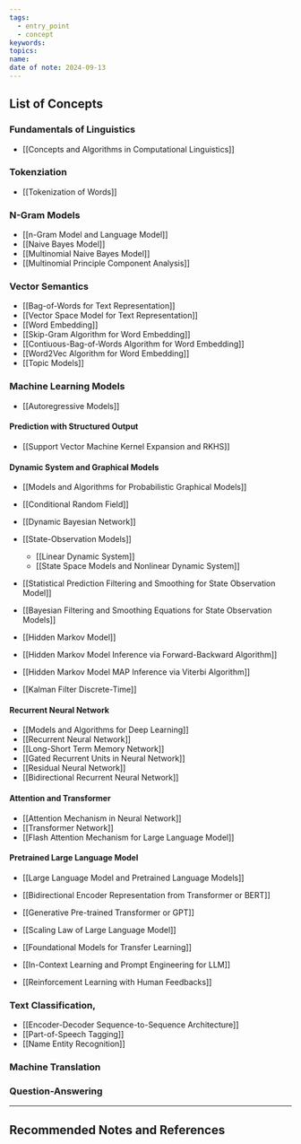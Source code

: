 ```yaml
---
tags:
  - entry_point
  - concept
keywords: 
topics: 
name: 
date of note: 2024-09-13
---
```


## List of Concepts

### Fundamentals of Linguistics

- [[Concepts and Algorithms in Computational Linguistics]]

### Tokenziation

- [[Tokenization of Words]]

### N-Gram Models

- [[n-Gram Model and Language Model]]
- [[Naive Bayes Model]]
- [[Multinomial Naive Bayes Model]]
- [[Multinomial Principle Component Analysis]]

### Vector Semantics

- [[Bag-of-Words for Text Representation]]
- [[Vector Space Model for Text Representation]]
- [[Word Embedding]]
- [[Skip-Gram Algorithm for Word Embedding]]
- [[Contiuous-Bag-of-Words Algorithm for Word Embedding]]
- [[Word2Vec Algorithm for Word Embedding]]
- [[Topic Models]]


### Machine Learning Models

- [[Autoregressive Models]]

#### Prediction with Structured Output

- [[Support Vector Machine Kernel Expansion and RKHS]]

#### Dynamic System and Graphical Models

- [[Models and Algorithms for Probabilistic Graphical Models]]

- [[Conditional Random Field]]

- [[Dynamic Bayesian Network]]
- [[State-Observation Models]]
	- [[Linear Dynamic System]]
	- [[State Space Models and Nonlinear Dynamic System]]
- [[Statistical Prediction Filtering and Smoothing for State Observation Model]]
- [[Bayesian Filtering and Smoothing Equations for State Observation Models]]

- [[Hidden Markov Model]]
- [[Hidden Markov Model Inference via Forward-Backward Algorithm]]
- [[Hidden Markov Model MAP Inference via Viterbi Algorithm]]
- [[Kalman Filter Discrete-Time]]

#### Recurrent Neural Network

- [[Models and Algorithms for Deep Learning]]
- [[Recurrent Neural Network]]
- [[Long-Short Term Memory Network]]
- [[Gated Recurrent Units in Neural Network]]
- [[Residual Neural Network]]
- [[Bidirectional Recurrent Neural Network]]

#### Attention and Transformer 

- [[Attention Mechanism in Neural Network]]
- [[Transformer Network]]
- [[Flash Attention Mechanism for Large Language Model]]

#### Pretrained Large Language Model

- [[Large Language Model and Pretrained Language Models]]
- [[Bidirectional Encoder Representation from Transformer or BERT]]
- [[Generative Pre-trained Transformer or GPT]]

- [[Scaling Law of Large Language Model]]
- [[Foundational Models for Transfer Learning]]
- [[In-Context Learning and Prompt Engineering for LLM]]
- [[Reinforcement Learning with Human Feedbacks]]


### Text Classification, 

- [[Encoder-Decoder Sequence-to-Sequence Architecture]]
- [[Part-of-Speech Tagging]]
- [[Name Entity Recognition]]



### Machine Translation




### Question-Answering







-----------
##  Recommended Notes and References


